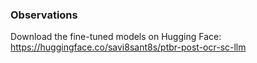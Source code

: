 ### Observations

Download the fine-tuned models on Hugging Face: https://huggingface.co/savi8sant8s/ptbr-post-ocr-sc-llm